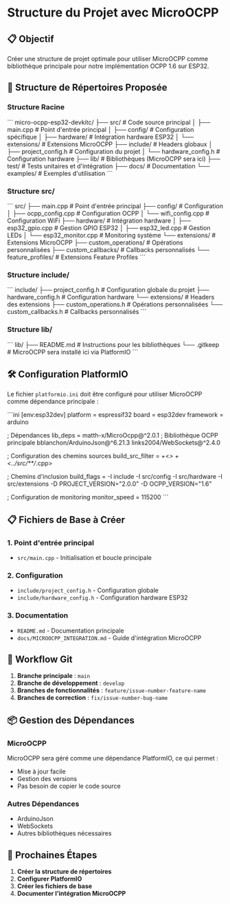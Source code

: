 # Structure du Projet avec MicroOCPP

## 📋 Objectif
Créer une structure de projet optimale pour utiliser MicroOCPP comme bibliothèque principale pour notre implémentation OCPP 1.6 sur ESP32.

## 📁 Structure de Répertoires Proposée

### Structure Racine
\`\`\`
micro-ocpp-esp32-devkitc/
├── src/                    # Code source principal
│   ├── main.cpp            # Point d'entrée principal
│   ├── config/             # Configuration spécifique
│   ├── hardware/           # Intégration hardware ESP32
│   └── extensions/         # Extensions MicroOCPP
├── include/                # Headers globaux
│   ├── project_config.h    # Configuration du projet
│   └── hardware_config.h   # Configuration hardware
├── lib/                    # Bibliothèques (MicroOCPP sera ici)
├── test/                   # Tests unitaires et d'intégration
├── docs/                   # Documentation
└── examples/               # Exemples d'utilisation
\`\`\`

### Structure src/
\`\`\`
src/
├── main.cpp                # Point d'entrée principal
├── config/                 # Configuration
│   ├── ocpp_config.cpp     # Configuration OCPP
│   └── wifi_config.cpp     # Configuration WiFi
├── hardware/               # Intégration hardware
│   ├── esp32_gpio.cpp      # Gestion GPIO ESP32
│   ├── esp32_led.cpp       # Gestion LEDs
│   └── esp32_monitor.cpp   # Monitoring système
└── extensions/             # Extensions MicroOCPP
    ├── custom_operations/  # Opérations personnalisées
    ├── custom_callbacks/   # Callbacks personnalisés
    └── feature_profiles/   # Extensions Feature Profiles
\`\`\`

### Structure include/
\`\`\`
include/
├── project_config.h        # Configuration globale du projet
├── hardware_config.h       # Configuration hardware
└── extensions/             # Headers des extensions
    ├── custom_operations.h # Opérations personnalisées
    └── custom_callbacks.h  # Callbacks personnalisés
\`\`\`

### Structure lib/
\`\`\`
lib/
├── README.md               # Instructions pour les bibliothèques
└── .gitkeep                # MicroOCPP sera installé ici via PlatformIO
\`\`\`

## 🛠️ Configuration PlatformIO

Le fichier `platformio.ini` doit être configuré pour utiliser MicroOCPP comme dépendance principale :

\`\`\`ini
[env:esp32dev]
platform = espressif32
board = esp32dev
framework = arduino

; Dépendances
lib_deps = 
    matth-x/MicroOcpp@^2.0.1    ; Bibliothèque OCPP principale
    bblanchon/ArduinoJson@^6.21.3
    links2004/WebSockets@^2.4.0

; Configuration des chemins sources
build_src_filter = 
    +<*>
    +<../src/**/*.cpp>

; Chemins d'inclusion
build_flags = 
    -I include
    -I src/config
    -I src/hardware
    -I src/extensions
    -D PROJECT_VERSION=\"2.0.0\"
    -D OCPP_VERSION=\"1.6\"

; Configuration de monitoring
monitor_speed = 115200
\`\`\`

## 📋 Fichiers de Base à Créer

### 1. Point d'entrée principal
- `src/main.cpp` - Initialisation et boucle principale

### 2. Configuration
- `include/project_config.h` - Configuration globale
- `include/hardware_config.h` - Configuration hardware ESP32

### 3. Documentation
- `README.md` - Documentation principale
- `docs/MICROOCPP_INTEGRATION.md` - Guide d'intégration MicroOCPP

## 🔄 Workflow Git

1. **Branche principale** : `main`
2. **Branche de développement** : `develop`
3. **Branches de fonctionnalités** : `feature/issue-number-feature-name`
4. **Branches de correction** : `fix/issue-number-bug-name`

## 📦 Gestion des Dépendances

### MicroOCPP
MicroOCPP sera géré comme une dépendance PlatformIO, ce qui permet :
- Mise à jour facile
- Gestion des versions
- Pas besoin de copier le code source

### Autres Dépendances
- ArduinoJson
- WebSockets
- Autres bibliothèques nécessaires

## 🚀 Prochaines Étapes

1. **Créer la structure de répertoires**
2. **Configurer PlatformIO**
3. **Créer les fichiers de base**
4. **Documenter l'intégration MicroOCPP**

